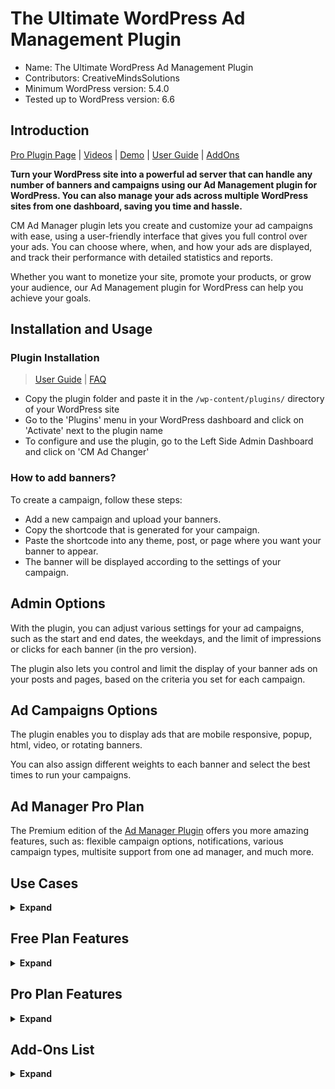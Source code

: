 # The Ultimate WordPress Ad Management Plugin

* Name: The Ultimate WordPress Ad Management Plugin
* Contributors: CreativeMindsSolutions
* Minimum WordPress version: 5.4.0
* Tested up to WordPress version: 6.6

## Introduction

[Pro Plugin Page](https://www.cminds.com/wordpress-plugins-library/adchanger/) | [Videos](https://www.videolessonsplugin.com/video-lesson/lesson/ad-management-plugin/) | [Demo](https://www.answersplugin.com/ad-changer-demo/) | [User Guide](https://creativeminds.helpscoutdocs.com/category/174-ad-changer-cmac) | [AddOns](https://www.cminds.com/wordpress-plugins-library/?showfilter=No&tags=AdChangerAddOn) 

**Turn your WordPress site into a powerful ad server that can handle any number of banners and campaigns using our Ad Management plugin for WordPress. You can also manage your ads across multiple WordPress sites from one dashboard, saving you time and hassle.**

CM Ad Manager plugin lets you create and customize your ad campaigns with ease, using a user-friendly interface that gives you full control over your ads. You can choose where, when, and how your ads are displayed, and track their performance with detailed statistics and reports.

Whether you want to monetize your site, promote your products, or grow your audience, our Ad Management plugin for WordPress can help you achieve your goals.

## Installation and Usage

### Plugin Installation

> [User Guide](https://creativeminds.helpscoutdocs.com/category/174-ad-changer-cmac) | [FAQ](https://www.cminds.com/wordpress-plugins-library/adchanger/#faq)

* Copy the plugin folder and paste it in the `/wp-content/plugins/` directory of your WordPress site
* Go to the 'Plugins' menu in your WordPress dashboard and click on 'Activate' next to the plugin name
* To configure and use the plugin, go to the Left Side Admin Dashboard and click on 'CM Ad Changer'

### How to add banners?

To create a campaign, follow these steps:

* Add a new campaign and upload your banners.
* Copy the shortcode that is generated for your campaign.
* Paste the shortcode into any theme, post, or page where you want your banner to appear.
* The banner will be displayed according to the settings of your campaign.

## Admin Options

With the plugin, you can adjust various settings for your ad campaigns, such as the start and end dates, the weekdays, and the limit of impressions or clicks for each banner (in the pro version).

The plugin also lets you control and limit the display of your banner ads on your posts and pages, based on the criteria you set for each campaign.

## Ad Campaigns Options

The plugin enables you to display ads that are mobile responsive, popup, html, video, or rotating banners.

You can also assign different weights to each banner and select the best times to run your campaigns.

## Ad Manager Pro Plan

The Premium edition of the [Ad Manager Plugin](https://www.cminds.com/wordpress-plugins-library/adchanger/) offers you more amazing features, such as: flexible campaign options, notifications, various campaign types, multisite support from one ad manager, and much more.

## Use Cases

<details><summary> <b>Expand</b> </summary>

* **Ad Management** - Control your banners on your site.
* **Ad Rotation** - Display rotating banners/images anywhere on your site.
* **Random Ads** - Display random banners/images anywhere on your site.
* **Messure Conversions** - Track banner conversion.
* **Messure Impressions** - Track banner impressions.
* **Cloud Support** - Deliver banners from a cloud storage.
* **AdSense Integration** - Support for AdSense Campaigns.
* **Responsive Ads** - Match and serve banner to device screen size.
* **Ad Server** - Set up an ad server with multiple clients simultaneously.
* **HTML / Text Ads** - Create ad campaigns with HTML / Text support.
* **Video Ads** - Add videos to your ar campaigns.

</details>

## Free Plan Features

<details><summary> <b>Expand</b> </summary>

* Tracks impressions & clicks for each banner.
* Each campaign can display banners randomly or by choice.
* Each banner can have a different weight that affects its chances of being shown randomly.
* Each banner can link to a specific URL.
* Add ad campaigns to posts / pages using shortcode.
* Shortcode has a debug mode option.
* Shortcode also has an option to wrap banner with div.
* Operate multiple campaigns at the same time.
* Each campaign can handle any number of images / banners.

</details>

##  Pro Plan Features

<details><summary> <b>Expand</b> </summary>

> [Pro Version Detailed Feature List](https://www.cminds.com/wordpress-plugins-library/adchanger/) | [Demo Site](https://www.answersplugin.com/ad-changer-demo/)

* HTML Campaigns - Display custom HTML content / Ads (set by WYSIWYG editor) in your campaigns.
* Video Campaigns - Display video content from video networks or user input in your campaigns.
* Campaign Groups - Group your campaigns and show the Image/HTML/AdSense Campaigns with one shortcode! See Campaign Groups Guide for more details.
* AdSense - Integrate with Google AdSense Campaigns.
* Cloud Storage - Store and deliver banners from any cloud storage like Amazon S3.
* Advertiser Categories - Sort campaigns and statistics by advertiser.
* Responsive Banners - Adjust banner size to browser screen size. Support mobile devices with the right banner size.
* Notifications - Receive email alerts when campaign ends.
* Client Plugin - Install a client plugin on a remote WP site and serve campaign banners from the CM Ad Changer Server. Each server can handle multiple clients at once.
* Statistics - Access various statistics and access log modules. Download log in csv format. View statistics reports by month. Statistics also show geo location data by country name.
* Restrict by Dates - Limit campaign based on dates.
* Restrict by Days - Limit campaign based on days of the week.
* Restrict by Domains - Limit campaign based on client domains (which Ad Changer clients will get or not get a specific campaign).
* Restrict by Clicks - Stop campaign when it reaches a max number of clicks.
* Restrict by Impressions - Stop campaign when it reaches a max number of impressions.
* Custom JS - Add JS function per campaign and run it once banner is clicked.
* Extended Shortcodes - Add ads on any page or post using a shortcode.

</details>

## Add-Ons List

<details><summary> <b>Expand</b> </summary>

* [Add-on: Ad Changer Client](https://www.cminds.com/wordpress-plugins-library/ad-changer-multiple-client-licenses-addition-for-wordpress-by-creativeminds/)
* [Add-on: Ad Changer Customer Dashboard](https://www.cminds.com/wordpress-plugins-library/ad-changer-customers-dashboard-addon-wordpress-creativeminds/)

</details>
